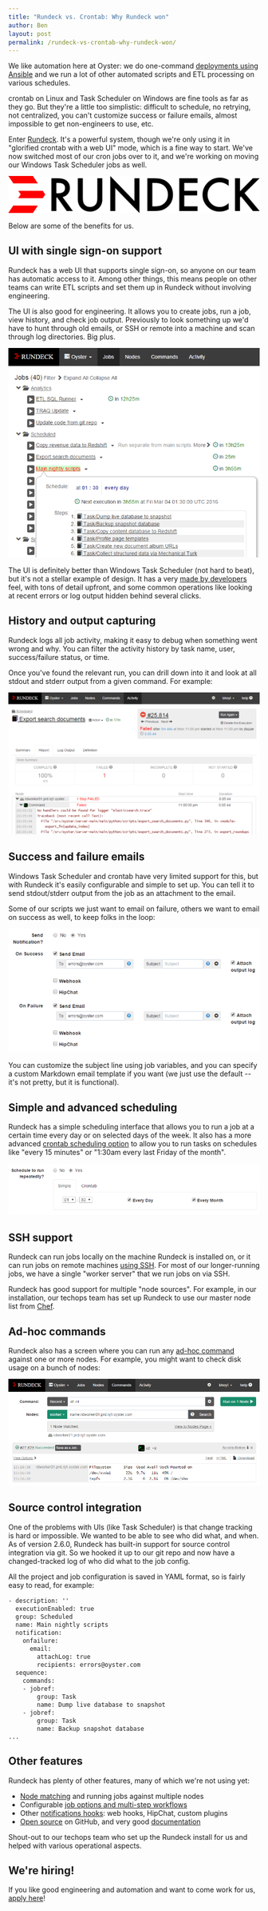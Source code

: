 ```yaml
---
title: "Rundeck vs. Crontab: Why Rundeck won"
author: Ben
layout: post
permalink: /rundeck-vs-crontab-why-rundeck-won/
---
```


We like automation here at Oyster: we do one-command [deployments using Ansible](http://tech.oyster.com/using-ansible-to-restore-developer-sanity/) and we run a lot of other automated scripts and ETL processing on various schedules.

crontab on Linux and Task Scheduler on Windows are fine tools as far as they go. But they're a little too simplistic: difficult to schedule, no retrying, not centralized, you can't customize success or failure emails, almost impossible to get non-engineers to use, etc.

Enter [Rundeck](http://rundeck.org/). It's a powerful system, though we're only using it in "glorified crontab with a web UI" mode, which is a fine way to start. We've now switched most of our cron jobs over to it, and we're working on moving our Windows Task Scheduler jobs as well.

![Rundeck logo](/public/images/rundeck-logo.png)

Below are some of the benefits for us.


## UI with single sign-on support

Rundeck has a web UI that supports single sign-on, so anyone on our team has automatic access to it. Among other things, this means people on other teams can write ETL scripts and set them up in Rundeck without involving engineering.

The UI is also good for engineering. It allows you to create jobs, run a job, view history, and check job output. Previously to look something up we'd have to hunt through old emails, or SSH or remote into a machine and scan through log directories. Big plus.

![Rundeck jobs UI](/public/images/rundeck-ui.png)

The UI is definitely better than Windows Task Scheduler (not hard to beat), but it's not a stellar example of design. It has a very [made by developers](http://blog.codinghorror.com/this-is-what-happens-when-you-let-developers-create-ui/) feel, with tons of detail upfront, and some common operations like looking at recent errors or log output hidden behind several clicks.


## History and output capturing

Rundeck logs all job activity, making it easy to debug when something went wrong and why. You can filter the activity history by task name, user, success/failure status, or time.

Once you've found the relevant run, you can drill down into it and look at all stdout and stderr output from a given command. For example:

![Rundeck error output](/public/images/rundeck-error-output.png)


## Success and failure emails

Windows Task Scheduler and crontab have very limited support for this, but with Rundeck it's easily configurable and simple to set up. You can tell it to send stdout/stderr output from the job as an attachment to the email.

Some of our scripts we just want to email on failure, others we want to email on success as well, to keep folks in the loop:

![Rundeck email notifications](/public/images/rundeck-email-notifications.png)

You can customize the subject line using job variables, and you can specify a custom Markdown email template if you want (we just use the default -- it's not pretty, but it is functional).


## Simple and advanced scheduling

Rundeck has a simple scheduling interface that allows you to run a job at a certain time every day or on selected days of the week. It also has a more advanced [crontab scheduling option](http://www.quartz-scheduler.org/documentation/quartz-1.x/tutorials/crontrigger) to allow you to run tasks on schedules like "every 15 minutes" or "1:30am every last Friday of the month".

![Rundeck simple scheduling](/public/images/rundeck-simple-scheduling.png)


## SSH support

Rundeck can run jobs locally on the machine Rundeck is installed on, or it can run jobs on remote machines [using SSH](http://rundeck.org/docs/plugins-user-guide/ssh-plugins.html). For most of our longer-running jobs, we have a single "worker server" that we run jobs on via SSH.

Rundeck has good support for multiple "node sources". For example, in our installation, our techops team has set up Rundeck to use our master node list from [Chef](https://www.chef.io/chef/).


## Ad-hoc commands

Rundeck also has a screen where you can run any [ad-hoc command](http://rundeck.org/docs/manual/commands.html) against one or more nodes. For example, you might want to check disk usage on a bunch of nodes:

![Rundeck ad-hoc commands](/public/images/rundeck-ad-hoc-command.png)


## Source control integration

One of the problems with UIs (like Task Scheduler) is that change tracking is hard or impossible. We wanted to be able to see who did what, and when. As of version 2.6.0, Rundeck has built-in support for source control integration via git. So we hooked it up to our git repo and now have a changed-tracked log of who did what to the job config.

All the project and job configuration is saved in YAML format, so is fairly easy to read, for example:

```
- description: ''
  executionEnabled: true
  group: Scheduled
  name: Main nightly scripts
  notification:
    onfailure:
      email:
        attachLog: true
        recipients: errors@oyster.com
  sequence:
    commands:
    - jobref:
        group: Task
        name: Dump live database to snapshot
    - jobref:
        group: Task
        name: Backup snapshot database
...
```


## Other features

Rundeck has plenty of other features, many of which we're not using yet:

* [Node matching](http://rundeck.org/docs/manual/nodes.html) and running jobs against multiple nodes
* Configurable [job options and multi-step workflows](http://rundeck.org/docs/manual/jobs.html)
* Other [notifications hooks](http://rundeck.org/docs/developer/notification-plugin.html): web hooks, HipChat, custom plugins
* [Open source](https://github.com/rundeck/rundeck) on GitHub, and very good [documentation](http://rundeck.org/docs/index.html)

Shout-out to our techops team who set up the Rundeck install for us and helped with various operational aspects.


## We're hiring!

If you like good engineering and automation and want to come work for us, [apply here](http://www.tripadvisor.com/careers/search-jobs?job_category=6&location=19&keywords=)!
